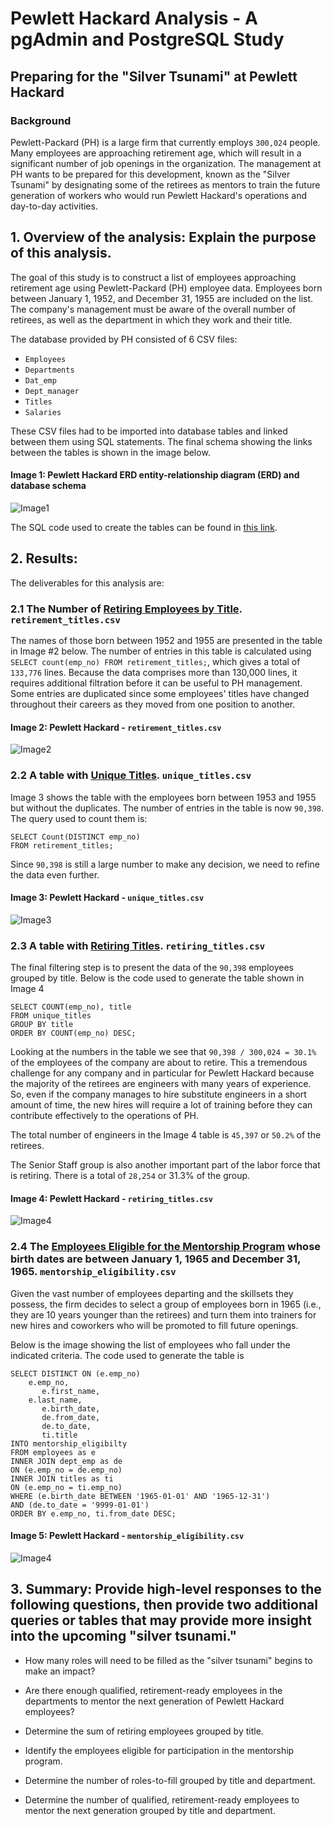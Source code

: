 # Pewlett Hackard Analysis - A pgAdmin and PostgreSQL Study
 
## Preparing for the "Silver Tsunami" at Pewlett Hackard

### Background

Pewlett-Packard (PH) is a large firm that currently employs `300,024` people. Many employees are approaching retirement age, which will result in a significant number of job openings in the organization. The management at PH wants to be prepared for this development, known as the "Silver Tsunami" by designating some of the retirees as mentors to train the future generation of workers who would run Pewlett Hackard's operations and day-to-day activities.

## 1. Overview of the analysis: Explain the purpose of this analysis.

The goal of this study is to construct a list of employees approaching retirement age using Pewlett-Packard (PH) employee data. Employees born between January 1, 1952, and December 31, 1955 are included on the list. The company's management must be aware of the overall number of retirees, as well as the department in which they work and their title.

The database provided by PH consisted of 6 CSV files:

- `Employees`
- `Departments`
- `Dat_emp`
- `Dept_manager`
- `Titles`
- `Salaries`

These CSV files had to be imported into database tables and linked between them using SQL statements.  The final schema showing the links between the tables is shown in the image below.

#### Image 1: Pewlett Hackard ERD entity-relationship diagram (ERD) and database schema
![Image1](https://github.com/Peteresis/Pewlett-Hackard-Analysis/blob/2da018219c8c1cd3fb2af9939efc42b96e3e334e/PH_Schema.png)

The SQL code used to create the tables can be found in [this link](https://github.com/Peteresis/Pewlett-Hackard-Analysis/blob/ee969eee70c913e313f3d23fc934add0dc9cd624/Queries/TableCreation.sql). 


## 2. Results:

The deliverables for this analysis are:

### 2.1   The Number of [Retiring Employees by Title](https://github.com/Peteresis/Pewlett-Hackard-Analysis/blob/700a40aa6f1e9eb6f477447c252b182d98e41470/Data/retirement_titles.csv). `retirement_titles.csv`

The names of those born between 1952 and 1955 are presented in the table in Image #2 below. The number of entries in this table is calculated using `SELECT count(emp_no) FROM retirement_titles;`, which gives a total of `133,776` lines.  Because the data comprises more than 130,000 lines, it requires additional filtration before it can be useful to PH management. Some entries are duplicated since some employees' titles have changed throughout their careers as they moved from one position to another.

#### Image 2: Pewlett Hackard - `retirement_titles.csv`
![Image2](https://github.com/Peteresis/Pewlett-Hackard-Analysis/blob/19d6690d236b9466c7b8747c107b68ce07080cef/Images/retirement_titles.png)

### 2.2   A table with [Unique Titles](https://github.com/Peteresis/Pewlett-Hackard-Analysis/blob/700a40aa6f1e9eb6f477447c252b182d98e41470/Data/unique_titles.csv). `unique_titles.csv`

Image 3 shows the table with the employees born between 1953 and 1955 but without the duplicates.  The number of entries in the table is now `90,398`.  The query used to count them is:

```
SELECT Count(DISTINCT emp_no)
FROM retirement_titles;
```

Since `90,398` is still a large number to make any decision, we need to refine the data even further. 

#### Image 3: Pewlett Hackard - `unique_titles.csv`
![Image3](https://github.com/Peteresis/Pewlett-Hackard-Analysis/blob/4ced2f465a7bf59b37c8b4112e9c2542f60dbfd4/Images/unique_titles.png)

### 2.3   A table with [Retiring Titles](https://github.com/Peteresis/Pewlett-Hackard-Analysis/blob/700a40aa6f1e9eb6f477447c252b182d98e41470/Data/retiring_titles.csv). `retiring_titles.csv`

The final filtering step is to present the data of the `90,398` employees grouped by title.  Below is the code used to generate the table shown in Image 4

```
SELECT COUNT(emp_no), title
FROM unique_titles
GROUP BY title
ORDER BY COUNT(emp_no) DESC;
```

Looking at the numbers in the table we see that `90,398 / 300,024 = 30.1%` of the employees of the company are about to retire.  This a tremendous challenge for any company and in particular for Pewlett Hackard because the majority of the retirees are engineers with many years of experience.  So, even if the company manages to hire substitute engineers in a short amount of time, the new hires will require a lot of training before they can contribute effectively to the operations of PH.

The total number of engineers in the Image 4 table is `45,397` or `50.2%` of the retirees.

The Senior Staff group is also another important part of the labor force that is retiring.  There is a total of `28,254` or 31.3% of the group. 

#### Image 4: Pewlett Hackard - `retiring_titles.csv`
![Image4](https://github.com/Peteresis/Pewlett-Hackard-Analysis/blob/1dd649bb3a853ab4a0f737549cc5425c62766fa3/Images/retiring_titles.png)

### 2.4   The [Employees Eligible for the Mentorship Program](https://github.com/Peteresis/Pewlett-Hackard-Analysis/blob/578def9f4ae99c5263375880d37d524d14305bc4/Data/mentorship_eligibilty.csv) whose birth dates are between January 1, 1965 and December 31, 1965. `mentorship_eligibility.csv`

Given the vast number of employees departing and the skillsets they possess, the firm decides to select a group of employees born in 1965 (i.e., they are 10 years younger than the retirees) and turn them into trainers for new hires and coworkers who will be promoted to fill future openings.

Below is the image showing the list of employees who fall under the indicated criteria.  The code used to generate the table is

```
SELECT DISTINCT ON (e.emp_no) 
    e.emp_no,
	   e.first_name,
    e.last_name,
	   e.birth_date,
	   de.from_date,
	   de.to_date,
	   ti.title
INTO mentorship_eligibilty
FROM employees as e
INNER JOIN dept_emp as de
ON (e.emp_no = de.emp_no)
INNER JOIN titles as ti
ON (e.emp_no = ti.emp_no)
WHERE (e.birth_date BETWEEN '1965-01-01' AND '1965-12-31')
AND (de.to_date = '9999-01-01')
ORDER BY e.emp_no, ti.from_date DESC;
```

#### Image 5: Pewlett Hackard - `mentorship_eligibility.csv`
![Image4](https://github.com/Peteresis/Pewlett-Hackard-Analysis/blob/4ced2f465a7bf59b37c8b4112e9c2542f60dbfd4/Images/mentorship_elegibility.png)
  
## 3. Summary: Provide high-level responses to the following questions, then provide two additional queries or tables that may provide more insight into the upcoming "silver tsunami."
- How many roles will need to be filled as the "silver tsunami" begins to make an impact?
- Are there enough qualified, retirement-ready employees in the departments to mentor the next generation of Pewlett Hackard employees?





- Determine the sum of retiring employees grouped by title.
- Identify the employees eligible for participation in the mentorship program.
- Determine the number of roles-to-fill grouped by title and department.
- Determine the number of qualified, retirement-ready employees to mentor the next generation grouped by title and department.
